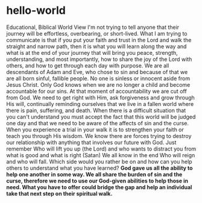 # hello-world
Educational, Biblical World View 
I'm not trying to tell anyone that their journey will be effortless, overbearing,
or short-lived. What I am trying to communicate is that if you put your faith and
trust in the Lord and walk the straight and narrow path, then it is what you will
learn along the way and what is at the end of your journey that will bring
you peace, strength, understanding, and most importantly, how to share the joy of
the Lord with others, and how to get through each day with purpose. We are all descendants
of Adam and Eve, who chose to sin and because of that we are all born sinful, fallible
people. No one is sinless or innocent aside from Jesus Christ. Only God knows when
we are no longer a child and become accountable for our sins. At that moment of accountability
we are cut off from God. We need to get right with Him, ask forgiveness and grow
through His will, continually reminding ourselves that we live in a fallen world
where there is pain, suffering, and death. When there is a difficult situation that
you can't understand you must accept the fact that this world will be judged one
day and that we need to be aware of the affects of sin and the curse. When you experience
a trial in your walk it is to strengthen your faith or teach you through His wisdom.
We know there are forces trying to destroy our relationship with anything that involves
our future with God. Just remember Who will lift you up (the Lord)
and who wants to distract you from what is good and what is right (Satan)
We all know in the end Who will reign and who will fall. Which side would you rather
be on and how can you help others to understand what you have learned?</B> <B>God
gave us all the ability to help one another in some way. We all share the burden
of sin and the curse, therefore we need to use our God-given abilities to help those
in need. What you have to offer could bridge the gap and help an individual
take that next step on their spiritual walk.
  
